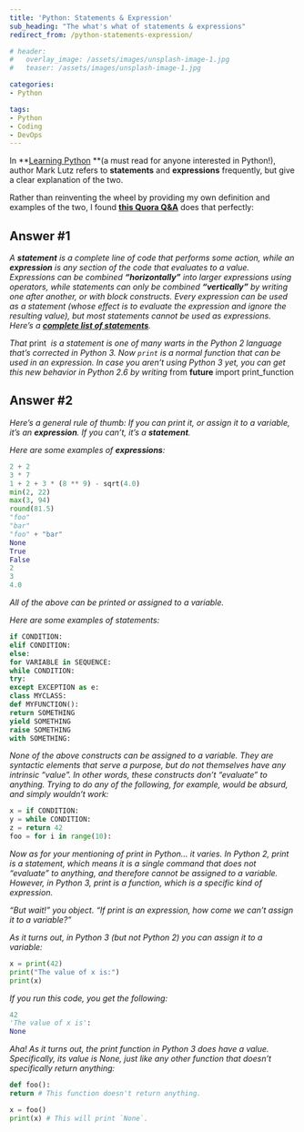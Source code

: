 ```yaml
---
title: 'Python: Statements & Expression'
sub_heading: "The what's what of statements & expressions"
redirect_from: /python-statements-expression/

# header:
#   overlay_image: /assets/images/unsplash-image-1.jpg
#   teaser: /assets/images/unsplash-image-1.jpg

categories:
- Python

tags:
- Python
- Coding
- DevOps
---
```

In **[Learning Python](http://shop.oreilly.com/product/0636920028154.do) **(a must read for anyone interested in Python!), author Mark Lutz refers to **statements** and **expressions** frequently, but give a clear explanation of the two.

Rather than reinventing the wheel by providing my own definition and examples of the two, I found [**this Quora Q&A**](https://www.quora.com/Whats-the-difference-between-a-statement-and-an-expression-in-Python) does that perfectly:

## Answer #1

_A **statement** is a complete line of code that performs some action, while an **expression** is any section of the code that evaluates to a value. Expressions can be combined **“horizontally”** into larger expressions using operators, while statements can only be combined **“vertically”** by writing one after another, or with block constructs. Every expression can be used as a statement (whose effect is to evaluate the expression and ignore the resulting value), but most statements cannot be used as expressions. Here’s a **[complete list of statements](http://docs.python.org/reference/simple_stmts.html)**._

_That_ print  _is a statement is one of many warts in the Python 2 language that’s corrected in Python 3. Now `print` is a normal function that can be used in an expression. In case you aren’t using Python 3 yet, you can get this new behavior in Python 2.6 by writing_ from __future__ import print_function

## Answer #2

_Here’s a general rule of thumb: If you can print it, or assign it to a variable, it’s an **expression**. If you can’t, it’s a **statement**._

_Here are some examples of **expressions**:_

```python
2 + 2
3 * 7
1 + 2 + 3 * (8 ** 9) - sqrt(4.0)
min(2, 22)
max(3, 94)
round(81.5)
"foo"
"bar"
"foo" + "bar"
None
True
False
2
3
4.0
```

_All of the above can be printed or assigned to a variable._

_Here are some examples of statements:_

```python
if CONDITION:
elif CONDITION:
else:
for VARIABLE in SEQUENCE:
while CONDITION:
try:
except EXCEPTION as e:
class MYCLASS:
def MYFUNCTION():
return SOMETHING
yield SOMETHING
raise SOMETHING
with SOMETHING:
```

_None of the above constructs can be assigned to a variable. They are syntactic elements that serve a purpose, but do not themselves have any intrinsic “value”. In other words, these constructs don’t “evaluate” to anything. Trying to do any of the following, for example, would be absurd, and simply wouldn’t work:_

```python
x = if CONDITION:
y = while CONDITION:
z = return 42
foo = for i in range(10):
```

_Now as for your mentioning of print in Python… it varies. In Python 2, print is a statement, which means it is a single command that does not “evaluate” to anything, and therefore cannot be assigned to a variable. However, in Python 3, print is a function, which is a specific kind of expression._

_“But wait!” you object. “If print is an expression, how come we can’t assign it to a variable?”_

_As it turns out, in Python 3 (but not Python 2) you can assign it to a variable:_

```python
x = print(42)
print("The value of x is:")
print(x)
```

_If you run this code, you get the following:_

```python
42
'The value of x is':
None
```

_Aha! As it turns out, the print function in Python 3 does have a value. Specifically, its value is None, just like any other function that doesn’t specifically return anything:_

```python
def foo():
return # This function doesn't return anything.

x = foo()
print(x) # This will print `None`.
```